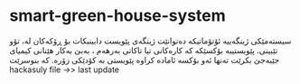 # smart-green-house-system
سیستەمێکی ژینگەییە ئۆتۆماتیکە دەتوانێت ژینگەی  پێویست دابینبکات بۆ ڕۆکەکان  لە،  تۆو تاکاتی بەرهەم  ، بەبێ بەکار هێنانی کیمیای    ‎تێبینی. پێویستیبە بۆکسێکە کە کارەکانی تیا جێبەجێ بکرێت  تەنها ئەو بۆکسە ئامادە کراوە  پێویستی بە کۆدێکی زۆرە. کە بنوسرێت
hackasuly file ->> last update 

